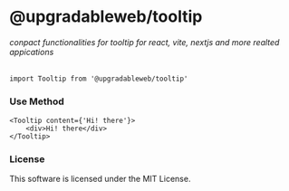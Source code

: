 # @upgradableweb/tooltip


<h6>conpact functionalities for tooltip for react, vite, nextjs and more realted appications</h6>


    import Tooltip from '@upgradableweb/tooltip'

  <h3>Use Method</h3>  

    <Tooltip content={'Hi! there'}>
        <div>Hi! there</div>
    </Tooltip>



### License

This software is licensed under the MIT License.
